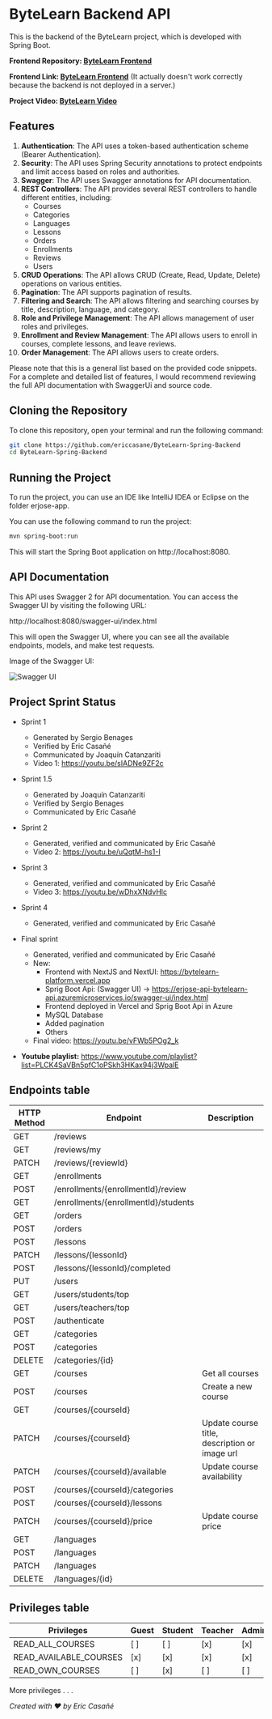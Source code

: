 # ByteLearn Backend API
This is the backend of the ByteLearn project, which is developed with Spring Boot.

**Frontend Repository: [ByteLearn Frontend](https://github.com/ericcasane/ByteLearn-Frontend)**

**Frontend Link: [ByteLearn Frontend](https://bytelearn-platform.vercel.app/)** (It actually doesn't work correctly because the backend is not deployed in a server.)

**Project Video: [ByteLearn Video](https://youtu.be/vFWb5POg2_k)**

## Features

1. **Authentication**: The API uses a token-based authentication scheme (Bearer Authentication).
2. **Security**: The API uses Spring Security annotations to protect endpoints and limit access based on roles and authorities.
3. **Swagger**: The API uses Swagger annotations for API documentation.
4. **REST Controllers**: The API provides several REST controllers to handle different entities, including:
    - Courses
    - Categories
    - Languages
    - Lessons
    - Orders
    - Enrollments
    - Reviews
    - Users
5. **CRUD Operations**: The API allows CRUD (Create, Read, Update, Delete) operations on various entities.
6. **Pagination**: The API supports pagination of results.
7. **Filtering and Search**: The API allows filtering and searching courses by title, description, language, and category.
8. **Role and Privilege Management**: The API allows management of user roles and privileges.
9. **Enrollment and Review Management**: The API allows users to enroll in courses, complete lessons, and leave reviews.
10. **Order Management**: The API allows users to create orders.

Please note that this is a general list based on the provided code snippets. For a complete and detailed list of features, I would recommend reviewing the full API documentation with SwaggerUi and source code.

## Cloning the Repository

To clone this repository, open your terminal and run the following command:

```bash
git clone https://github.com/ericcasane/ByteLearn-Spring-Backend
cd ByteLearn-Spring-Backend
```

## Running the Project

To run the project, you can use an IDE like IntelliJ IDEA or Eclipse on the folder erjose-app. 

You can use the following command to run the project:

```bash
mvn spring-boot:run
```

This will start the Spring Boot application on http://localhost:8080.

## API Documentation

This API uses Swagger 2 for API documentation. You can access the Swagger UI by visiting the following URL:

http://localhost:8080/swagger-ui/index.html

This will open the Swagger UI, where you can see all the available endpoints, models, and make test requests.

Image of the Swagger UI:

![Swagger UI](./bytelearn-api-swagger.png)

## Project Sprint Status
- Sprint 1 
    - Generated by Sergio Benages
    - Verified by Eric Casañé
    - Communicated by Joaquín Catanzariti
    - Video 1: https://youtu.be/sIADNe9ZF2c
- Sprint 1.5 
    - Generated by Joaquín Catanzariti
    - Verified by Sergio Benages
    - Communicated by Eric Casañé
- Sprint 2 
    - Generated, verified and communicated by Eric Casañé
    - Video 2: https://youtu.be/uQqtM-hs1-I
- Sprint 3 
    - Generated, verified and communicated by Eric Casañé
    - Video 3: https://youtu.be/wDhxXNdvHlc
- Sprint 4 
    - Generated, verified and communicated by Eric Casañé
- Final sprint
    - Generated, verified and communicated by Eric Casañé 
    - New:
        - Frontend with NextJS and NextUI: https://bytelearn-platform.vercel.app
        - Sprig Boot Api: (Swagger UI) -> https://erjose-api-bytelearn-api.azuremicroservices.io/swagger-ui/index.html
        - Frontend deployed in Vercel and Sprig Boot Api in Azure
        - MySQL Database
        - Added pagination
        - Others
    - Final video: https://youtu.be/vFWb5POg2_k
        
- **Youtube playlist:** https://www.youtube.com/playlist?list=PLCK4SaVBn5pfC1oPSkh3HKax94j3WpalE


## Endpoints table
| HTTP Method | Endpoint | Description |
| --- | --- | --- |
| GET | /reviews |  |
| GET | /reviews/my |  |
| PATCH | /reviews/{reviewId} |  |
| GET | /enrollments |  |
| POST | /enrollments/{enrollmentId}/review |  |
| GET | /enrollments/{enrollmentId}/students |  |
| GET | /orders |  |
| POST | /orders |  |
| POST | /lessons |  |
| PATCH | /lessons/{lessonId} |  |
| POST | /lessons/{lessonId}/completed |  |
| PUT | /users |  |
| GET | /users/students/top |  |
| GET | /users/teachers/top |  |
| POST | /authenticate |  |
| GET | /categories |  |
| POST | /categories |  |
| DELETE | /categories/{id} |  |
| GET | /courses | Get all courses |
| POST | /courses | Create a new course |
| GET | /courses/{courseId} |  |
| PATCH | /courses/{courseId} | Update course title, description or image url |
| PATCH | /courses/{courseId}/available | Update course availability |
| POST | /courses/{courseId}/categories |  |
| POST | /courses/{courseId}/lessons |  |
| PATCH | /courses/{courseId}/price | Update course price |
| GET | /languages |  |
| POST | /languages |  |
| PATCH | /languages |  |
| DELETE | /languages/{id} |  |

## Privileges table
| Privileges           | Guest | Student | Teacher | Admin |
|----------------------|-------|---------|---------|-------|
| READ_ALL_COURSES      |   [ ]   |   [ ]   |   [x]   |  [x]  |
| READ_AVAILABLE_COURSES|   [x]   |   [x]   |   [x]   |  [x]  |
| READ_OWN_COURSES      |   [ ]   |   [x]   |   [ ]   |  [ ]  |
More privileges . . .


*Created with ❤️ by Eric Casañé*
